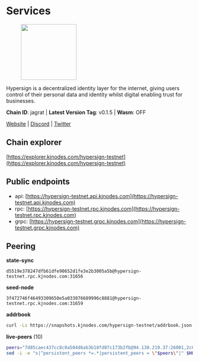 # Services

<figure><img src="https://raw.githubusercontent.com/kj89/testnet_manuals/main/pingpub/logos/hypersign.png" width="150" alt=""><figcaption></figcaption></figure>

Hypersign is a decentralized identity layer for the internet, giving  users control of their personal data and identity whilst digital  enabling trust for businesses.

**Chain ID**: jagrat | **Latest Version Tag**: v0.1.5 | **Wasm**: OFF

[Website](https://hypersign.id) | [Discord](https://discord.gg/DmuUjMrHVw) | [Twitter](https://twitter.com/hypersignchain)




## Chain explorer
[https://explorer.kjnodes.com/hypersign-testnet](https://explorer.kjnodes.com/hypersign-testnet)

## Public endpoints

* api: [https://hypersign-testnet.api.kjnodes.com](https://hypersign-testnet.api.kjnodes.com)
* rpc: [https://hypersign-testnet.rpc.kjnodes.com](https://hypersign-testnet.rpc.kjnodes.com)
* grpc: [https://hypersign-testnet.grpc.kjnodes.com](https://hypersign-testnet.grpc.kjnodes.com)

## Peering

**state-sync**

```text
d5519e378247dfb61dfe90652d1fe3e2b3005a5b@hypersign-testnet.rpc.kjnodes.com:31656
```

**seed-node**

```text
3f472746f46493309650e5a033076689996c8881@hypersign-testnet.rpc.kjnodes.com:31659
```

**addrbook**
```bash
curl -Ls https://snapshots.kjnodes.com/hypersign-testnet/addrbook.json > $HOME/.hid-node/config/addrbook.json
```

**live-peers** (10)
```bash
peers="7d85caec437cc8c0a504d6ab3b18fd07c173b2fb@94.130.219.37:26001,2c0379f78b655e8a386cb477e3cf3cae700c4a7f@213.239.207.175:34656,5e4fc955b23ab00f6a07cb6d56e89aafac0c85ff@167.86.85.122:26656,5b4482bfe02384184470070c3d3a4465cf0c18d4@144.91.82.61:31656,620478e35ba6740f0afb2a0dd6ca9b34765bc60e@65.109.30.12:60856,2641ddcf28d8adf448edb573de1efba0b6971d9e@178.154.222.128:26656,d5519e378247dfb61dfe90652d1fe3e2b3005a5b@65.109.68.190:31656,cf94099349980f9593a3f0362c85fe7c6eda8b14@8.219.48.59:26656,fbc7ce82f02e24257395dc0310ad2921ea61e199@65.109.92.148:61156,d7c9b9a3c3a6c5f4ccdfb37a8358755b277271c1@3.110.226.164:26656"
sed -i -e "s|^persistent_peers *=.*|persistent_peers = \"$peers\"|" $HOME/.hid-node/config/config.toml
```
